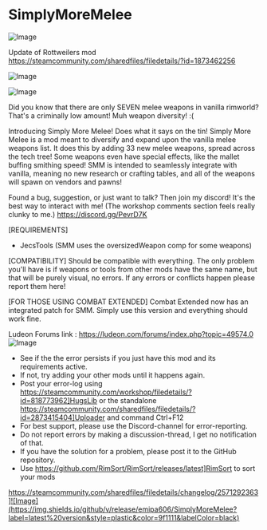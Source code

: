 # SimplyMoreMelee

![Image](https://i.imgur.com/buuPQel.png)

Update of Rottweilers mod
https://steamcommunity.com/sharedfiles/filedetails/?id=1873462256

![Image](https://i.imgur.com/pufA0kM.png)

	
![Image](https://i.imgur.com/Z4GOv8H.png)

Did you know that there are only SEVEN melee weapons in vanilla rimworld? That's a criminally low amount! Muh weapon diversity! :(

Introducing Simply More Melee! Does what it says on the tin! Simply More Melee is a mod meant to diversify and expand upon the vanilla melee weapons list. It does this by adding 33 new melee weapons, spread across the tech tree! Some weapons even have special effects, like the mallet buffing smithing speed! SMM is intended to seamlessly integrate with vanilla, meaning no new research or crafting tables, and all of the weapons will spawn on vendors and pawns!

Found a bug, suggestion, or just want to talk? Then join my discord! It's the best way to interact with me! (The workshop comments section feels really clunky to me.)
https://discord.gg/PevrD7K

[REQUIREMENTS]
- JecsTools (SMM uses the oversizedWeapon comp for some weapons)

[COMPATIBILITY]
Should be compatible with everything. The only problem you'll have is if weapons or tools from other mods have the same name, but that will be purely visual, no errors. If any errors or conflicts happen please report them here!

[FOR THOSE USING COMBAT EXTENDED]
Combat Extended now has an integrated patch for SMM. Simply use this version and everything should work fine.

Ludeon Forums link : https://ludeon.com/forums/index.php?topic=49574.0
![Image](https://i.imgur.com/PwoNOj4.png)



-  See if the the error persists if you just have this mod and its requirements active.
-  If not, try adding your other mods until it happens again.
-  Post your error-log using https://steamcommunity.com/workshop/filedetails/?id=818773962]HugsLib or the standalone https://steamcommunity.com/sharedfiles/filedetails/?id=2873415404]Uploader and command Ctrl+F12
-  For best support, please use the Discord-channel for error-reporting.
-  Do not report errors by making a discussion-thread, I get no notification of that.
-  If you have the solution for a problem, please post it to the GitHub repository.
-  Use https://github.com/RimSort/RimSort/releases/latest]RimSort to sort your mods



https://steamcommunity.com/sharedfiles/filedetails/changelog/2571292363]![Image](https://img.shields.io/github/v/release/emipa606/SimplyMoreMelee?label=latest%20version&style=plastic&color=9f1111&labelColor=black)

